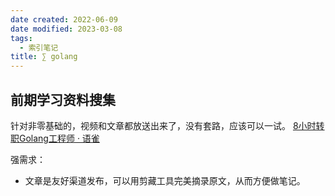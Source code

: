 ```yaml
---
date created: 2022-06-09
date modified: 2023-03-08
tags:
  - 索引笔记
title: ∑ golang
---
```


## 前期学习资料搜集

针对非零基础的，视频和文章都放送出来了，没有套路，应该可以一试。
[8小时转职Golang工程师 · 语雀](https://www.yuque.com/aceld/mo95lb/dsk886)

强需求：

- 文章是友好渠道发布，可以用剪藏工具完美摘录原文，从而方便做笔记。

